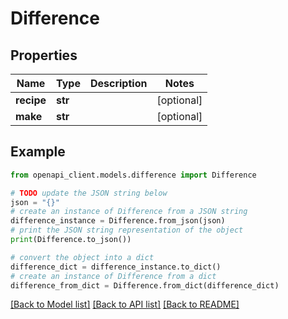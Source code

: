 # Difference


## Properties

Name | Type | Description | Notes
------------ | ------------- | ------------- | -------------
**recipe** | **str** |  | [optional] 
**make** | **str** |  | [optional] 

## Example

```python
from openapi_client.models.difference import Difference

# TODO update the JSON string below
json = "{}"
# create an instance of Difference from a JSON string
difference_instance = Difference.from_json(json)
# print the JSON string representation of the object
print(Difference.to_json())

# convert the object into a dict
difference_dict = difference_instance.to_dict()
# create an instance of Difference from a dict
difference_from_dict = Difference.from_dict(difference_dict)
```
[[Back to Model list]](../README.md#documentation-for-models) [[Back to API list]](../README.md#documentation-for-api-endpoints) [[Back to README]](../README.md)


